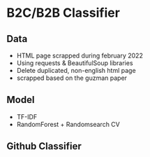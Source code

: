 # B2C/B2B Classifier

## Data

- HTML page scrapped during february 2022
- Using requests & BeautifulSoup libraries
- Delete duplicated, non-english html page
- scrapped based on the guzman paper

## Model
- TF-IDF
- RandomForest + Randomsearch CV

## Github Classifier